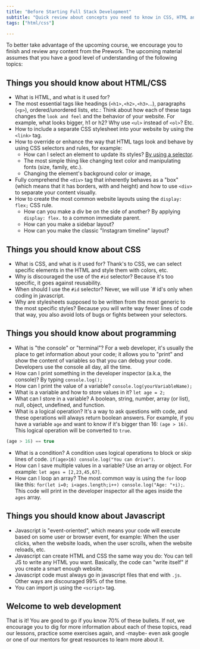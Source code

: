 ```yaml
---
title: "Before Starting Full Stack Development"
subtitle: "Quick review about concepts you need to know in CSS, HTML and JS before starting the Full Stack Development course"
tags: ["html/css"]

---
```


To better take advantage of the upcoming course, we encourage you to finish and review any content from the Prework. 
The upcoming material assumes that you have a good level of understanding of the following topics:

## Things you should know about HTML/CSS

- What is HTML, and what is it used for?
- The most essential tags like headings (`<h1>,<h2>,<h3>`...), paragraphs (`<p>`), ordered/unordered lists, etc.: Think about how each of these tags changes the `look and feel` and the behavior of your website. For example, what looks bigger, h1 or h2? Why use `<ul>` instead of `<ol>`? Etc.
- How to include a separate CSS stylesheet into your website by using the `<link>` tag.
- How to override or enhance the way that HTML tags look and behave by using CSS selectors and rules, for example:
  - How can I select an element to update its styles? [By using a selector](https://4geeks.com/lesson/what-is-css-learn-css#wait-what-is-a-selector).
  - The most simple thing like changing text color and manipulating fonts (size, family, etc.). 
  - Changing the element's background color or image, 
- Fully comprehend the `<div>` tag that inherently behaves as a "box" (which means that it has borders, with and height) and how to use `<div>` to separate your content visually.
- How to create the most common website layouts using the `display: flex;` CSS rule.
  - How can you make a div be on the side of another? By applying `display: flex.` to a common immediate parent.
  - How can you make a sidebar layout?
  - How can you make the classic "Instagram timeline" layout?

## Things you should know about CSS

- What is CSS, and what is it used for? Thank's to CSS, we can select specific elements in the HTML and style them with colors, etc.
- Why is discouraged the use of the `#id` selector? Because it's too specific, it goes against reusability.
- When should I use the `#id` selector? Never, we will use `# id's only when coding in javascript.
- Why are stylesheets supposed to be written from the most generic to the most specific styles? Because you will write way fewer lines of code that way, you also avoid lots of bugs or fights between your selectors.

## Things you should know about programming

- What is "the console" or "terminal"? For a web developer, it's usually the place to get information about your code; it allows you to "print" and show the content of variables so that you can debug your code. Developers use the console all day, all the time.
- How can I print something in the developer inspector (a.k.a, the console)? By typing `console.log();`
- How can I print the value of a variable? `console.log(yourVariableName);`
- What is a variable and how to store values in it? `let age = 2;`
- What can I store in a variable? A boolean, string, number, array (or list), null, object, undefined, and function.
- What is a logical operation? It's a way to ask questions with code, and these operations will always return boolean answers. For example, if you have a variable `age` and want to know if it's bigger than 16: `(age > 16)`. This logical operation will be converted to `true`.

```js
(age > 16) == true
```

- What is a condition? A condition uses logical operations to block or skip lines of code. `if(age>16) console.log("You can drive")`.
- How can I save multiple values in a variable? Use an array or object. For example: `let ages = [2,23,45,67]`.
- How can I loop an array? The most common way is using the `for` loop like this: `for(let i=0; i<ages.length;i++) console.log("Age: "+i);`. This code will print in the developer inspector all the ages inside the `ages` array.

## Things you should know about Javascript

- Javascript is "event-oriented", which means your code will execute based on some user or browser event, for example: When the user clicks, when the website loads, when the user scrolls, when the website reloads, etc.
- Javascript can create HTML and CSS the same way you do: You can tell JS to write any HTML you want. Basically, the code can "write itself" if you create a smart enough website.
- Javascript code must always go in javascript files that end with `.js`. Other ways are discouraged 99% of the time.
- You can import js using the `<script>` tag.

## Welcome to web development

That is it! You are good to go if you know 70% of these bullets. If not, we encourage you to dig for more information about each of these topics, read our lessons, practice some exercises again, and -maybe- even ask google or one of our mentors for great resources to learn more about it.

